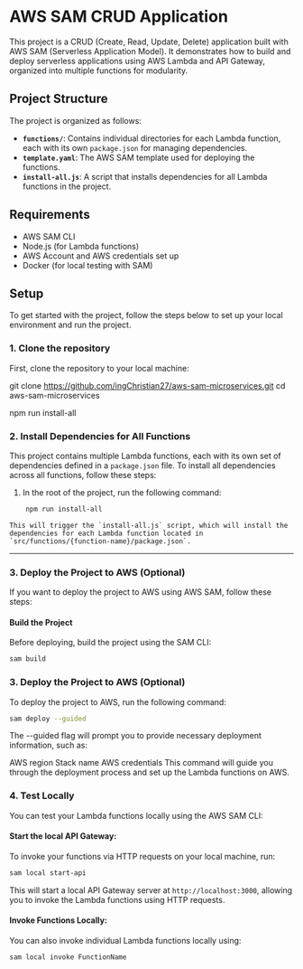 # AWS SAM CRUD Application

This project is a CRUD (Create, Read, Update, Delete) application built with AWS SAM (Serverless Application Model). It demonstrates how to build and deploy serverless applications using AWS Lambda and API Gateway, organized into multiple functions for modularity.

## Project Structure

The project is organized as follows:

- **`functions/`**: Contains individual directories for each Lambda function, each with its own `package.json` for managing dependencies.
- **`template.yaml`**: The AWS SAM template used for deploying the functions.
- **`install-all.js`**: A script that installs dependencies for all Lambda functions in the project.


## Requirements

- AWS SAM CLI
- Node.js (for Lambda functions)
- AWS Account and AWS credentials set up
- Docker (for local testing with SAM)


## Setup

To get started with the project, follow the steps below to set up your local environment and run the project.

### 1. Clone the repository

First, clone the repository to your local machine:

git clone https://github.com/ingChristian27/aws-sam-microservices.git
cd aws-sam-microservices

npm run install-all

### **2. Install Dependencies for All Functions**

This project contains multiple Lambda functions, each with its own set of dependencies defined in a `package.json` file. To install all dependencies across all functions, follow these steps:

1. In the root of the project, run the following command:

```bash
    npm run install-all
```
    

    This will trigger the `install-all.js` script, which will install the dependencies for each Lambda function located in `src/functions/{function-name}/package.json`.

---

### **3. Deploy the Project to AWS (Optional)**

If you want to deploy the project to AWS using AWS SAM, follow these steps:

#### **Build the Project**

Before deploying, build the project using the SAM CLI:

```bash
sam build
```

### **3. Deploy the Project to AWS (Optional)**

To deploy the project to AWS, run the following command:

```bash
sam deploy --guided
```

The --guided flag will prompt you to provide necessary deployment information, such as:

AWS region
Stack name
AWS credentials
This command will guide you through the deployment process and set up the Lambda functions on AWS.

### **4. Test Locally**

You can test your Lambda functions locally using the AWS SAM CLI:

#### **Start the local API Gateway:**

To invoke your functions via HTTP requests on your local machine, run:

```bash
sam local start-api
```

This will start a local API Gateway server at `http://localhost:3000`, allowing you to invoke the Lambda functions using HTTP requests.

#### **Invoke Functions Locally:**

You can also invoke individual Lambda functions locally using:

```bash
sam local invoke FunctionName
```